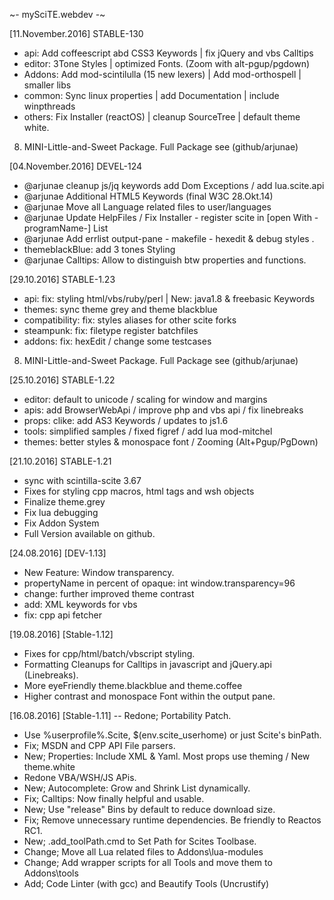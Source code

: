 ~- mySciTE.webdev -~

[11.November.2016] STABLE-130
- api: Add coffeescript abd CSS3 Keywords | fix jQuery and vbs Calltips
- editor: 3Tone Styles | optimized Fonts. (Zoom with alt-pgup/pgdown)
- Addons: Add mod-scintilulla (15 new lexers) | Add mod-orthospell | smaller libs 
- common: Sync linux properties | add Documentation | include winpthreads
- others: Fix Installer (reactOS) | cleanup SourceTree | default theme white.
 8) MINI-Little-and-Sweet Package. Full Package see (github/arjunae)
 
[04.November.2016] DEVEL-124
- @arjunae cleanup js/jq keywords add Dom Exceptions / add lua.scite.api	
- @arjunae Additional HTML5 Keywords (final W3C 28.Okt.14) 
- @arjunae Move all Language related files to user/languages
- @arjunae Update HelpFiles / Fix Installer - register scite in [open With -programName-] List
- @arjunae Add errlist output-pane - makefile - hexedit & debug styles .
-  themeblackBlue: add 3 tones Styling
- @arjunae Calltips: Allow to distinguish btw properties and functions.

[29.10.2016] STABLE-1.23
- api:  fix: styling html/vbs/ruby/perl | New: java1.8 & freebasic Keywords 
- themes: sync theme grey and theme blackblue
- compatibility: fix: styles aliases for other scite forks
- steampunk: fix: filetype register batchfiles
- addons: fix: hexEdit / change some testcases
 8) MINI-Little-and-Sweet Package. Full Package see (github/arjunae)

[25.10.2016] STABLE-1.22
- editor: default to unicode / scaling for window and margins
- apis:   add BrowserWebApi / improve php and vbs api / fix linebreaks
- props: clike: add AS3 Keywords / updates to js1.6
- tools: simplified samples / fixed figref / add lua mod-mitchel
- themes: better styles & monospace font / Zooming (Alt+Pgup/PgDown)

[21.10.2016] STABLE-1.21
- sync with scintilla-scite 3.67
- Fixes for styling cpp macros, html tags and wsh objects
- Finalize theme.grey
- Fix lua debugging
- Fix Addon System
- Full Version available on github.

[24.08.2016] [DEV-1.13]
- New Feature: Window transparency. 
-  propertyName in percent of opaque: int window.transparency=96
- change: further improved theme contrast
- add: XML keywords for vbs 
- fix: cpp api fetcher

[19.08.2016] [Stable-1.12]
- Fixes for cpp/html/batch/vbscript styling.
- Formatting Cleanups for Calltips in javascript and jQuery.api (Linebreaks).
- More eyeFriendly theme.blackblue and theme.coffee
- Higher contrast and monospace Font within the output pane. 

[16.08.2016] [Stable-1.11]
-- Redone; Portability Patch.
- Use %userprofile%\.Scite, $(env.scite_userhome) or just Scite's binPath.    
- Fix; MSDN and CPP API File parsers.
- New; Properties: Include XML & Yaml. Most props use theming / New theme.white
- Redone VBA/WSH/JS APis.
- New; Autocomplete: Grow and Shrink List dynamically.
- Fix; Calltips: Now finally helpful and usable.
- New; Use "release" Bins by default to reduce download size.
- Fix; Remove unnecessary runtime dependencies. Be friendly to Reactos RC1.
- New; .add_toolPath.cmd to Set Path for Scites Toolbase.
- Change; Move all Lua related files to Addons\lua-modules
- Change; Add wrapper scripts for all Tools and move them to Addons\tools
- Add; Code Linter (with gcc) and Beautify Tools (Uncrustify)
